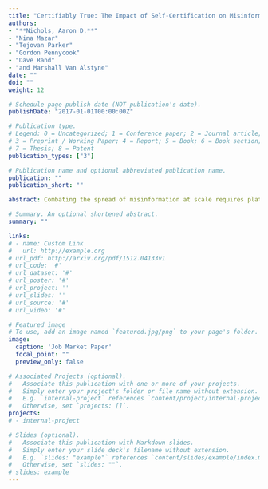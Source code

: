 ```yaml
---
title: "Certifiably True: The Impact of Self-Certification on Misinformation"
authors:
- "**Nichols, Aaron D.**"
- "Nina Mazar"
- "Tejovan Parker"
- "Gordon Pennycook"
- "Dave Rand"
- "and Marshall Van Alstyne"
date: ""
doi: ""
weight: 12

# Schedule page publish date (NOT publication's date).
publishDate: "2017-01-01T00:00:00Z"

# Publication type.
# Legend: 0 = Uncategorized; 1 = Conference paper; 2 = Journal article;
# 3 = Preprint / Working Paper; 4 = Report; 5 = Book; 6 = Book section;
# 7 = Thesis; 8 = Patent
publication_types: ["3"]

# Publication name and optional abbreviated publication name.
publication: ""
publication_short: ""

abstract: Combating the spread of misinformation at scale requires platform-level tools that can address the intentional sharing of misinformation without censorship. Across two pre-registered experiments, we test the potential of self-certification—a novel, user-driven mechanism that allows individuals to voluntarily signal that the information they are sharing is true, backed by their own money. In Experiment 1 (N = 1,490 social media users; 29,800 responses), participants chose to share or not share news headlines (control) or were given an additional option to share the headline and certify that its claim is true. These certifications were either cheap talk (costless) or backed by their own money (costly). Introducing costless certification increased participants’ sharing of true information, while costly certification both increased the sharing of true headlines and decreased the sharing of false headlines, primarily the interesting ones. Both forms of certification increased the average number of shared headlines. In Experiment 2 (N = 2,003 participants; 48,072 responses), participants were presented news headlines depending on their condition either without additional information (control), or with information revealing whether they were previously shared with or without self-certification. When headlines were labeled as certified (costly or costless), participants perceived both false and true headline claims to be more accurate. Our findings suggest that self-certification can increase the quality of information shared, increase sharing activity, and enhance perceptions of accuracy. 

# Summary. An optional shortened abstract.
summary: ""

links:
# - name: Custom Link
#   url: http://example.org
# url_pdf: http://arxiv.org/pdf/1512.04133v1
# url_code: '#'
# url_dataset: '#'
# url_poster: '#'
# url_project: ''
# url_slides: ''
# url_source: '#'
# url_video: '#'

# Featured image
# To use, add an image named `featured.jpg/png` to your page's folder. 
image:
  caption: 'Job Market Paper'
  focal_point: ""
  preview_only: false

# Associated Projects (optional).
#   Associate this publication with one or more of your projects.
#   Simply enter your project's folder or file name without extension.
#   E.g. `internal-project` references `content/project/internal-project/index.md`.
#   Otherwise, set `projects: []`.
projects:
# - internal-project

# Slides (optional).
#   Associate this publication with Markdown slides.
#   Simply enter your slide deck's filename without extension.
#   E.g. `slides: "example"` references `content/slides/example/index.md`.
#   Otherwise, set `slides: ""`.
# slides: example
---
```

